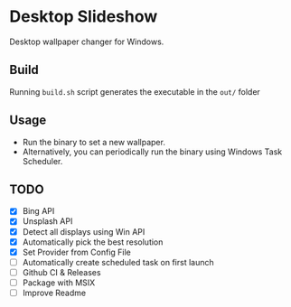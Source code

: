 # Desktop Slideshow

Desktop wallpaper changer for Windows.

## Build

Running `build.sh` script generates the executable in the `out/` folder

## Usage

* Run the binary to set a new wallpaper.
* Alternatively, you can periodically run the binary using Windows Task Scheduler. 

## TODO

- [x] Bing API
- [x] Unsplash API
- [x] Detect all displays using Win API
- [x] Automatically pick the best resolution
- [x] Set Provider from Config File
- [ ] Automatically create scheduled task on first launch
- [ ] Github CI & Releases
- [ ] Package with MSIX
- [ ] Improve Readme
